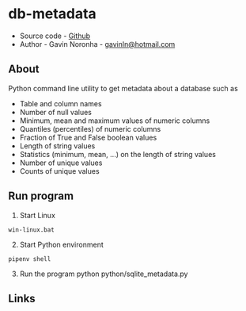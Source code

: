 # db-metadata

* Source code - [Github][1]
* Author - Gavin Noronha - <gavinln@hotmail.com>

[1]: https://github.com/gavinln/db-metadata

## About

Python command line utility to get metadata about a database such as

* Table and column names
* Number of null values
* Minimum, mean and maximum values of numeric columns
* Quantiles (percentiles) of numeric columns
* Fraction of True and False boolean values
* Length of string values
* Statistics (minimum, mean, ...) on the length of string values
* Number of unique values
* Counts of unique values

## Run program

1. Start Linux

```
win-linux.bat
```

2. Start Python environment

```
pipenv shell
```

3. Run the program
python python/sqlite_metadata.py

## Links


